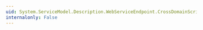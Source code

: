 ```yaml
---
uid: System.ServiceModel.Description.WebServiceEndpoint.CrossDomainScriptAccessEnabled
internalonly: False
---
```

